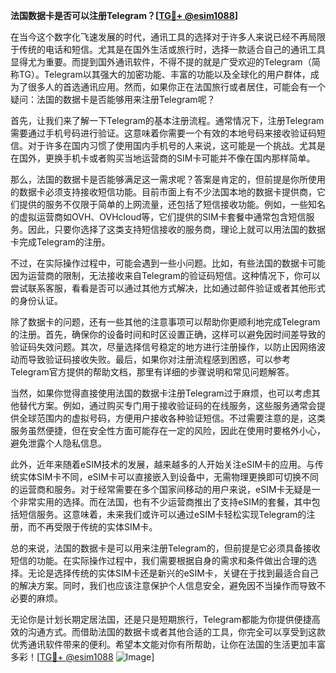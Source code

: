 **法国数据卡是否可以注册Telegram？[[TG💪+ @esim1088](https://t.me/s/esim1088)]**

在当今这个数字化飞速发展的时代，通讯工具的选择对于许多人来说已经不再局限于传统的电话和短信。尤其是在国外生活或旅行时，选择一款适合自己的通讯工具显得尤为重要。而提到国外通讯软件，不得不提的就是广受欢迎的Telegram（简称TG）。Telegram以其强大的加密功能、丰富的功能以及全球化的用户群体，成为了很多人的首选通讯应用。然而，如果你正在法国旅行或者居住，可能会有一个疑问：法国的数据卡是否能够用来注册Telegram呢？

首先，让我们来了解一下Telegram的基本注册流程。通常情况下，注册Telegram需要通过手机号码进行验证。这意味着你需要一个有效的本地号码来接收验证码短信。对于许多在国内习惯了使用国内手机号的人来说，这可能是一个挑战。尤其是在国外，更换手机卡或者购买当地运营商的SIM卡可能并不像在国内那样简单。

那么，法国的数据卡是否能够满足这一需求呢？答案是肯定的，但前提是你所使用的数据卡必须支持接收短信功能。目前市面上有不少法国本地的数据卡提供商，它们提供的服务不仅限于简单的上网流量，还包括了短信接收功能。例如，一些知名的虚拟运营商如OVH、OVHcloud等，它们提供的SIM卡套餐中通常包含短信服务。因此，只要你选择了这类支持短信接收的服务商，理论上就可以用法国的数据卡完成Telegram的注册。

不过，在实际操作过程中，可能会遇到一些小问题。比如，有些法国的数据卡可能因为运营商的限制，无法接收来自Telegram的验证码短信。这种情况下，你可以尝试联系客服，看看是否可以通过其他方式解决，比如通过邮件验证或者其他形式的身份认证。

除了数据卡的问题，还有一些其他的注意事项可以帮助你更顺利地完成Telegram的注册。首先，确保你的设备时间和时区设置正确，这样可以避免因时间差导致的验证码失效问题。其次，尽量选择信号稳定的地方进行注册操作，以防止因网络波动而导致验证码接收失败。最后，如果你对注册流程感到困惑，可以参考Telegram官方提供的帮助文档，那里有详细的步骤说明和常见问题解答。

当然，如果你觉得直接使用法国的数据卡注册Telegram过于麻烦，也可以考虑其他替代方案。例如，通过购买专门用于接收验证码的在线服务，这些服务通常会提供全球范围内的虚拟号码，方便用户接收各种验证短信。不过需要注意的是，这类服务虽然便捷，但在安全性方面可能存在一定的风险，因此在使用时要格外小心，避免泄露个人隐私信息。

此外，近年来随着eSIM技术的发展，越来越多的人开始关注eSIM卡的应用。与传统实体SIM卡不同，eSIM卡可以直接嵌入到设备中，无需物理更换即可切换不同的运营商和服务。对于经常需要在多个国家间移动的用户来说，eSIM卡无疑是一个非常实用的选择。而在法国，也有不少运营商推出了支持eSIM的套餐，其中包括短信服务。这意味着，未来我们或许可以通过eSIM卡轻松实现Telegram的注册，而不再受限于传统的实体SIM卡。

总的来说，法国的数据卡是可以用来注册Telegram的，但前提是它必须具备接收短信的功能。在实际操作过程中，我们需要根据自身的需求和条件做出合理的选择。无论是选择传统的实体SIM卡还是新兴的eSIM卡，关键在于找到最适合自己的解决方案。同时，我们也应该注意保护个人信息安全，避免因不当操作而导致不必要的麻烦。

无论你是计划长期定居法国，还是只是短期旅行，Telegram都能为你提供便捷高效的沟通方式。而借助法国的数据卡或者其他合适的工具，你完全可以享受到这款优秀通讯软件带来的便利。希望本文能对你有所帮助，让你在法国的生活更加丰富多彩！[[TG💪+ @esim1088](https://t.me/s/esim1088) ![Image](https://i.postimg.cc/4NQfJmqS/Snipaste-2025-05-13-00-14-12.png)]